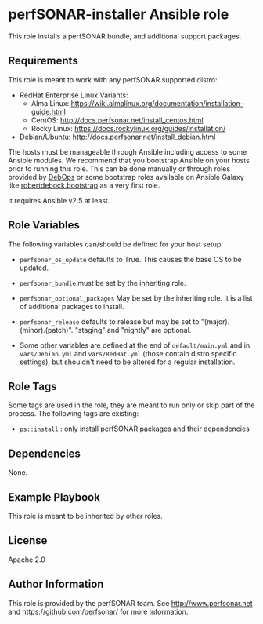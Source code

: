 perfSONAR-installer Ansible role
================================

This role installs a perfSONAR bundle, and additional support packages.

Requirements
------------

This role is meant to work with any perfSONAR supported distro:

  - RedHat Enterprise Linux Variants:
    - Alma Linux: https://wiki.almalinux.org/documentation/installation-guide.html
    - CentOS: http://docs.perfsonar.net/install_centos.html
    - Rocky Linux: https://docs.rockylinux.org/guides/installation/
  - Debian/Ubuntu: http://docs.perfsonar.net/install_debian.html

The hosts must be manageable through Ansible including access to some Ansible modules.  We recommend that you bootstrap Ansible on your hosts prior to running this role.  This can be done manually or through roles provided by [DebOps][debops] or some bootstrap roles available on Ansible Galaxy like [robertdebock.bootstrap][rdbs] as a very first role.

It requires Ansible v2.5 at least.

Role Variables
--------------

The following variables can/should be defined for your host setup:

  - `perfsonar_os_update` defaults to True.  This causes the base OS to be updated.
  - `perfsonar_bundle` must be set by the inheriting role.
  - `perfsonar_optional_packages` May be set by the inheriting role.  It is a list of additional packages to install.
  - `perfsonar_release` defaults to release but may be set to "(major).(minor).(patch)".  "staging" and "nightly" are optional.

- Some other variables are defined at the end of `default/main.yml` and in `vars/Debian.yml` and `vars/RedHat.yml` (those contain distro specific settings), but shouldn't need to be altered for a regular installation.

Role Tags
---------

Some tags are used in the role, they are meant to run only or skip part of the process.  The following tags are existing:

  - `ps::install` : only install perfSONAR packages and their dependencies

Dependencies
------------

None.

Example Playbook
----------------

This role is meant to be inherited by other roles.

License
-------

Apache 2.0

Author Information
------------------

This role is provided by the perfSONAR team.  See http://www.perfsonar.net and https://github.com/perfsonar/ for more information.


[debops]: https://debops.org/
[rdbs]: https://galaxy.ansible.com/robertdebock/bootstrap/
[debian-optional]: http://docs.perfsonar.net/install_debian.html#optional-packages
[centos-optional]: http://docs.perfsonar.net/install_centos.html#optional-packages
